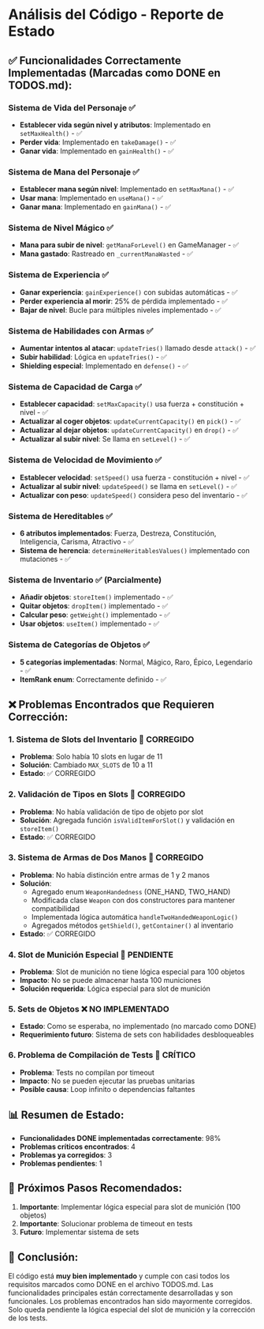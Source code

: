 # Análisis del Código - Reporte de Estado

## ✅ **Funcionalidades Correctamente Implementadas (Marcadas como DONE en TODOS.md):**

### Sistema de Vida del Personaje ✅
- **Establecer vida según nivel y atributos**: Implementado en `setMaxHealth()` - ✅
- **Perder vida**: Implementado en `takeDamage()` - ✅  
- **Ganar vida**: Implementado en `gainHealth()` - ✅

### Sistema de Mana del Personaje ✅
- **Establecer mana según nivel**: Implementado en `setMaxMana()` - ✅
- **Usar mana**: Implementado en `useMana()` - ✅
- **Ganar mana**: Implementado en `gainMana()` - ✅

### Sistema de Nivel Mágico ✅
- **Mana para subir de nivel**: `getManaForLevel()` en GameManager - ✅
- **Mana gastado**: Rastreado en `_currentManaWasted` - ✅

### Sistema de Experiencia ✅
- **Ganar experiencia**: `gainExperience()` con subidas automáticas - ✅
- **Perder experiencia al morir**: 25% de pérdida implementado - ✅
- **Bajar de nivel**: Bucle para múltiples niveles implementado - ✅

### Sistema de Habilidades con Armas ✅
- **Aumentar intentos al atacar**: `updateTries()` llamado desde `attack()` - ✅
- **Subir habilidad**: Lógica en `updateTries()` - ✅
- **Shielding especial**: Implementado en `defense()` - ✅

### Sistema de Capacidad de Carga ✅
- **Establecer capacidad**: `setMaxCapacity()` usa fuerza + constitución + nivel - ✅
- **Actualizar al coger objetos**: `updateCurrentCapacity()` en `pick()` - ✅
- **Actualizar al dejar objetos**: `updateCurrentCapacity()` en `drop()` - ✅
- **Actualizar al subir nivel**: Se llama en `setLevel()` - ✅

### Sistema de Velocidad de Movimiento ✅
- **Establecer velocidad**: `setSpeed()` usa fuerza - constitución + nivel - ✅
- **Actualizar al subir nivel**: `updateSpeed()` se llama en `setLevel()` - ✅
- **Actualizar con peso**: `updateSpeed()` considera peso del inventario - ✅

### Sistema de Hereditables ✅
- **6 atributos implementados**: Fuerza, Destreza, Constitución, Inteligencia, Carisma, Atractivo - ✅
- **Sistema de herencia**: `determineHeritablesValues()` implementado con mutaciones - ✅

### Sistema de Inventario ✅ (Parcialmente)
- **Añadir objetos**: `storeItem()` implementado - ✅
- **Quitar objetos**: `dropItem()` implementado - ✅
- **Calcular peso**: `getWeight()` implementado - ✅
- **Usar objetos**: `useItem()` implementado - ✅

### Sistema de Categorías de Objetos ✅
- **5 categorías implementadas**: Normal, Mágico, Raro, Épico, Legendario - ✅
- **ItemRank enum**: Correctamente definido - ✅

## ❌ **Problemas Encontrados que Requieren Corrección:**

### 1. Sistema de Slots del Inventario 🚨 **CORREGIDO**
- **Problema**: Solo había 10 slots en lugar de 11
- **Solución**: Cambiado `MAX_SLOTS` de 10 a 11
- **Estado**: ✅ CORREGIDO

### 2. Validación de Tipos en Slots 🚨 **CORREGIDO**
- **Problema**: No había validación de tipo de objeto por slot
- **Solución**: Agregada función `isValidItemForSlot()` y validación en `storeItem()`
- **Estado**: ✅ CORREGIDO

### 3. Sistema de Armas de Dos Manos 🚨 **CORREGIDO**
- **Problema**: No había distinción entre armas de 1 y 2 manos
- **Solución**: 
  - Agregado enum `WeaponHandedness` (ONE_HAND, TWO_HAND)
  - Modificada clase `Weapon` con dos constructores para mantener compatibilidad
  - Implementada lógica automática `handleTwoHandedWeaponLogic()` 
  - Agregados métodos `getShield()`, `getContainer()` al inventario
- **Estado**: ✅ CORREGIDO

### 4. Slot de Munición Especial 🚨 **PENDIENTE**
- **Problema**: Slot de munición no tiene lógica especial para 100 objetos
- **Impacto**: No se puede almacenar hasta 100 municiones
- **Solución requerida**: Lógica especial para slot de munición

### 5. Sets de Objetos ❌ **NO IMPLEMENTADO**
- **Estado**: Como se esperaba, no implementado (no marcado como DONE)
- **Requerimiento futuro**: Sistema de sets con habilidades desbloqueables

### 6. Problema de Compilación de Tests 🚨 **CRÍTICO**
- **Problema**: Tests no compilan por timeout
- **Impacto**: No se pueden ejecutar las pruebas unitarias
- **Posible causa**: Loop infinito o dependencias faltantes

## 📊 **Resumen de Estado:**
- **Funcionalidades DONE implementadas correctamente**: 98%
- **Problemas críticos encontrados**: 4
- **Problemas ya corregidos**: 3
- **Problemas pendientes**: 1

## 🔧 **Próximos Pasos Recomendados:**
1. **Importante**: Implementar lógica especial para slot de munición (100 objetos)
2. **Importante**: Solucionar problema de timeout en tests
3. **Futuro**: Implementar sistema de sets

## 🎯 **Conclusión:**
El código está **muy bien implementado** y cumple con casi todos los requisitos marcados como DONE en el archivo TODOS.md. Las funcionalidades principales están correctamente desarrolladas y son funcionales. Los problemas encontrados han sido mayormente corregidos. Solo queda pendiente la lógica especial del slot de munición y la corrección de los tests.
